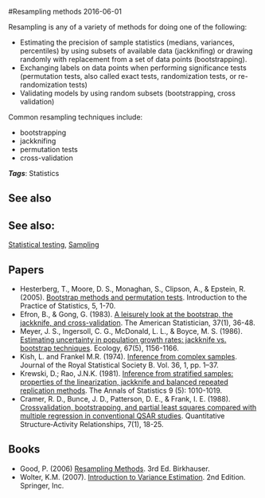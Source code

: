 
#Resampling methods
2016-06-01

Resampling is any of a variety of methods for doing one of the following:
* Estimating the precision of sample statistics (medians, variances, percentiles) by using subsets of available data (jackknifing) or drawing randomly with replacement from a set of data points (bootstrapping).
* Exchanging labels on data points when performing significance tests (permutation tests, also called exact tests, randomization tests, or re-randomization tests)
* Validating models by using random subsets (bootstrapping, cross validation)

Common resampling techniques include:
* bootstrapping
* jackknifing
* permutation tests
* cross-validation

***Tags***: Statistics

## See also
## See also:
[Statistical testing](/statistical_testing), [Sampling](/sampling)
## Papers
* Hesterberg, T., Moore, D. S., Monaghan, S., Clipson, A., & Epstein, R. (2005). [Bootstrap methods and permutation tests](http://statweb.stanford.edu/~tibs/stat315a/Supplements/bootstrap.pdf). Introduction to the Practice of Statistics, 5, 1-70.
* Efron, B., & Gong, G. (1983). [A leisurely look at the bootstrap, the jackknife, and cross-validation](http://www.rochester.edu/College/psc/clarke/405/EfronGong.pdf). The American Statistician, 37(1), 36-48.
* Meyer, J. S., Ingersoll, C. G., McDonald, L. L., & Boyce, M. S. (1986). [Estimating uncertainty in population growth rates: jackknife vs. bootstrap techniques](http://www.imok.ufl.edu/hlb/database/pdf/22_Meyer_86.pdf). Ecology, 67(5), 1156-1166.
* Kish, L. and Frankel M.R. (1974). [Inference from complex samples](). Journal of the Royal Statistical Society B. Vol. 36, 1, pp. 1–37.
* Krewski, D.; Rao, J.N.K. (1981). [Inference from stratified samples: properties of the linearization, jackknife and balanced repeated replication methods](). The Annals of Statistics 9 (5): 1010-1019.
* Cramer, R. D., Bunce, J. D., Patterson, D. E., & Frank, I. E. (1988). [Crossvalidation, bootstrapping, and partial least squares compared with multiple regression in conventional QSAR studies](http://onlinelibrary.wiley.com/doi/10.1002/qsar.19880070105/abstract). Quantitative Structure‐Activity Relationships, 7(1), 18-25.

## Books
* Good, P. (2006) [Resampling Methods](https://www.goodreads.com/book/show/22578972-resampling-methods). 3rd Ed. Birkhauser.
* Wolter, K.M. (2007). [Introduction to Variance Estimation](https://www.goodreads.com/book/show/788969.Introduction_to_Variance_Estimation). 2nd Edition. Springer, Inc.


